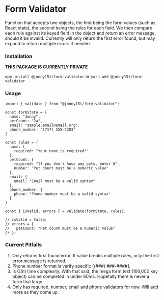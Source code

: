 # Form Validator

Function that accepts two objects, the first being the form values (such as React state), the second being the rules for each field. We then compare each rule against its keyed field in the object and return an error message, should it be invalid. Currently will only return the first error found, but may expand to return multiple errors if needed.

### Installation

**THIS PACKAGE IS CURRENTLY PRIVATE**

`npm install @jonny15t/form-validator`
or
`yarn add @jonny15t/form-validator`

### Usage

```
import { validate } from "@jonny15t/form-validator";

const formState = {
  name: "Jonny",
  petCount: "2a",
  email: "sample.email@email.org",
  phone_number: "(717) 555-4283"
}

const rules = {
  name: {
    required: "Your name is required!"
  },
  petCount: {
    required: "If you don't have any pets, enter 0",
    number: "Pet count must be a numeric value"
  },
  email: {
    email: "Email must be a valid syntax"
  },
  phone_number: {
    phone: "Phone number must be a valid syntax"
  }
}

const { isValid, errors } = validate(formState, rules);

// isValid = false;
// errors = {
//   petCount: "Pet count must be a numeric value"
// };
```

### Current Pitfalls

1. Only returns first found error. If value breaks multiple rules, only the first error message is returned.
2. Phone number format is verify specific [(###) ###-####].
3. Is O(n) time complexity. With that said, the mega form test (100,000 key object) can be completed in under 60ms. Hopefully there is never a form that large.
4. Only has required, number, email and phone validators for now. Will add more as they come up.
